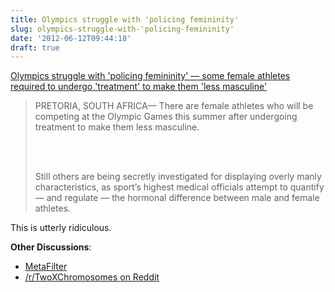 ```yaml
---
title: Olympics struggle with 'policing femininity'
slug: olympics-struggle-with-'policing-femininity'
date: '2012-06-12T09:44:18'
draft: true
---
```


<p><a href="http://www.thestar.com/sports/london2012/article/1205025--olympics-struggle-with-policing-femininity">Olympics struggle with 'policing femininity' &mdash; some female athletes required to undergo 'treatment' to make them 'less masculine'</a></p>

<blockquote><p>PRETORIA, SOUTH AFRICA— There are female athletes who will be competing at the Olympic Games this summer after undergoing treatment to make them less masculine.</p>
<br /><br />
<p>Still others are being secretly investigated for displaying overly manly characteristics, as sport’s highest medical officials attempt to quantify — and regulate — the hormonal difference between male and female athletes.</p>
</blockquote>

<!--more-->



<p>This is utterly ridiculous.</p>

<p><strong>Other Discussions</strong>:
<ul>
<li><a href="http://www.metafilter.com/116836/Policing-Femininity">MetaFilter</a></li>
<li><a href="http://www.reddit.com/r/TwoXChromosomes/comments/uulof/olympics_struggle_with_policing_femininity/">/r/TwoXChromosomes on Reddit</a></li>
</ul>
</p>